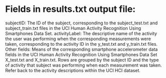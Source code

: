 Fields in results.txt output file:
==================================

subjectID: The ID of the subject, corresponding to the subject_test.txt and subject_train.txt files in the UCI Human Activity Recognition Using Smartphones Data Set.
activityLabel: The descriptive name of the activity the user was performing when the corresponding measurements were taken, corresponding to the activity ID in the y_test.txt and y_train.txt files.
Other fields: Means of the corresponding smartphone accelerometer data fields in the UCI Human Activity Recognition Using Smartphones Data Set X_test.txt and X_train.txt. Rows are grouped by the subject ID and the type of activity that subject was performing when each measurement was taken. Refer back to the activity descriptions within the UCI HCI dataset.